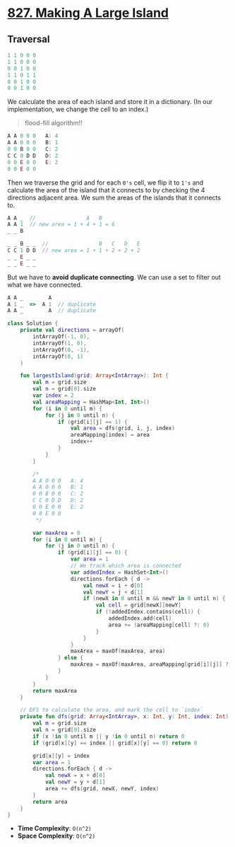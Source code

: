 # [827. Making A Large Island](https://leetcode.com/problems/making-a-large-island/description/)

## Traversal
```js
1 1 0 0 0
1 1 0 0 0
0 0 1 0 0
1 1 0 1 1
0 0 1 0 0
0 0 1 0 0
```
We calculate the area of each island and store it in a dictionary. (In our implementation, we change the cell to an index.)
> flood-fill algorithm!!

```js
A A 0 0 0   A: 4
A A 0 0 0   B: 1
0 0 B 0 0   C: 2
C C 0 D D   D: 2
0 0 E 0 0   E: 2
0 0 E 0 0
```

Then we traverse the grid and for each `0's` cell, we flip it to `1's` and calculate the area of the island that it connects to by checking the 4 directions adjacent area. We sum the areas of the islands that it connects to.

```js
A A _  //                A   B
A A 1  // new area = 1 + 4 + 1 = 6 
_ _ B

_ _ B _ _  //                B   C   D   E
C C 1 D D  // new area = 1 + 1 + 2 + 2 + 2
_ _ E _ _
_ _ E _ _
```

But we have to **avoid duplicate connecting**. We can use a set to filter out what we have connected.

```js
A A _        A
A 1 _  =>  A 1  // duplicate
A A _        A  // duplicate
```

```kotlin
class Solution {
    private val directions = arrayOf(
        intArrayOf(-1, 0),
        intArrayOf(1, 0),
        intArrayOf(0, -1),
        intArrayOf(0, 1)
    )

    fun largestIsland(grid: Array<IntArray>): Int {
        val m = grid.size
        val n = grid[0].size
        var index = 2
        val areaMapping = HashMap<Int, Int>()
        for (i in 0 until m) {
            for (j in 0 until n) {
                if (grid[i][j] == 1) {
                    val area = dfs(grid, i, j, index)
                    areaMapping[index] = area
                    index++
                }
            }
        }

        /*
        A A 0 0 0   A: 4
        A A 0 0 0   B: 1
        0 0 B 0 0   C: 2
        C C 0 D D   D: 2
        0 0 E 0 0   E: 2
        0 0 E 0 0
         */

        var maxArea = 0
        for (i in 0 until m) {
            for (j in 0 until n) {
                if (grid[i][j] == 0) {
                    var area = 1
                    // We track which area is connected
                    var addedIndex = HashSet<Int>()
                    directions.forEach { d ->
                        val newX = i + d[0]
                        val newY = j + d[1]
                        if (newX in 0 until m && newY in 0 until n) {
                            val cell = grid[newX][newY]
                            if (!addedIndex.contains(cell)) {
                                addedIndex.add(cell)
                                area += (areaMapping[cell] ?: 0)
                            }
                        }
                    }
                    maxArea = maxOf(maxArea, area)
                } else {
                    maxArea = maxOf(maxArea, areaMapping[grid[i][j]] ?: 0)
                }
            }
        }
        return maxArea
    }

    // DFS to calculate the area, and mark the cell to `index`
    private fun dfs(grid: Array<IntArray>, x: Int, y: Int, index: Int): Int {
        val m = grid.size
        val n = grid[0].size
        if (x !in 0 until m || y !in 0 until n) return 0
        if (grid[x][y] == index || grid[x][y] == 0) return 0

        grid[x][y] = index
        var area = 1
        directions.forEach { d -> 
            val newX = x + d[0]
            val newY = y + d[1]
            area += dfs(grid, newX, newY, index)
        }
        return area
    }
}
```
* **Time Complexity**: `O(n^2)`
* **Space Complexity**: `O(n^2)`